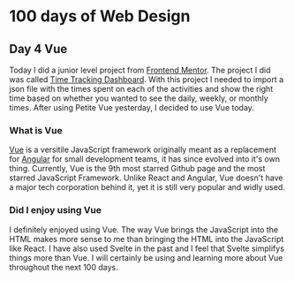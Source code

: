 # 100 days of Web Design

## Day 4 Vue

Today I did a junior level project from [Frontend Mentor](https://www.frontendmentor.io/). The project I did was called [Time Tracking Dashboard](https://www.frontendmentor.io/challenges/time-tracking-dashboard-UIQ7167Jw). With this project I needed to import a json file with the times spent on each of the activities and show the right time based on whether you wanted to see the daily, weekly, or monthly times. After using Petite Vue yesterday, I decided to use Vue today.

### What is Vue

[Vue](https://vuejs.org/) is a versitile JavaScript framework originally meant as a replacement for [Angular](https://angular.io/) for small development teams, it has since evolved into it's own thing. Currently, Vue is the 9th most starred Github page and the most starred JavaScript Framework. Unlike React and Angular, Vue doesn't have a major tech corporation behind it, yet it is still very popular and widly used.

### Did I enjoy using Vue

I definitely enjoyed using Vue. The way Vue brings the JavaScript into the HTML makes more sense to me than bringing the HTML into the JavaScript like React. I have also used Svelte in the past and I feel that Svelte simplifys things more than Vue. I will certainly be using and learning more about Vue throughout the next 100 days.
